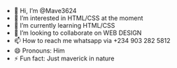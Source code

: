 - 👋 Hi, I’m @Mave3624
- 👀 I’m interested in HTML/CSS at the moment 
- 🌱 I’m currently learning HTML/CSS
- 💞️ I’m looking to collaborate on WEB DESIGN
- 📫 How to reach me whatsapp via +234 903 282 5812 
- 😄 Pronouns: Him
- ⚡ Fun fact: Just maverick in nature

<!---
Mave3624/Mave3624 is a ✨ special ✨ repository because its `README.md` (this file) appears on your GitHub profile.
You can click the Preview link to take a look at your changes.
--->
